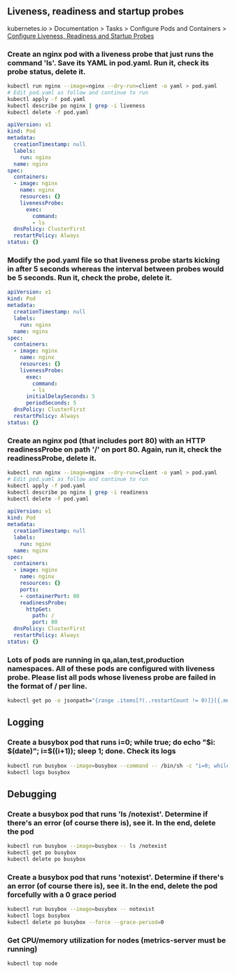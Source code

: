 ## Liveness, readiness and startup probes
kubernetes.io > Documentation > Tasks > Configure Pods and Containers > [Configure Liveness, Readiness and Startup Probes](https://kubernetes.io/docs/tasks/configure-pod-container/configure-liveness-readiness-startup-probes/)

### Create an nginx pod with a liveness probe that just runs the command 'ls'. Save its YAML in pod.yaml. Run it, check its probe status, delete it.
```bash
kubectl run nginx --image=nginx --dry-run=client -o yaml > pod.yaml
# Edit pod.yaml as follow and continue to run
kubectl apply -f pod.yaml
kubectl describe po nginx | grep -i liveness
kubectl delete -f pod.yaml
```

```yaml
apiVersion: v1
kind: Pod
metadata:
  creationTimestamp: null
  labels:
    run: nginx
  name: nginx
spec:
  containers:
  - image: nginx
    name: nginx
    resources: {}
    livenessProbe:
      exec:
        command:
        - ls
  dnsPolicy: ClusterFirst
  restartPolicy: Always
status: {}
```

### Modify the pod.yaml file so that liveness probe starts kicking in after 5 seconds whereas the interval between probes would be 5 seconds. Run it, check the probe, delete it.
```yaml
apiVersion: v1
kind: Pod
metadata:
  creationTimestamp: null
  labels:
    run: nginx
  name: nginx
spec:
  containers:
  - image: nginx
    name: nginx
    resources: {}
    livenessProbe:
      exec:
        command:
        - ls
      initialDelaySeconds: 5
      periodSeconds: 5
  dnsPolicy: ClusterFirst
  restartPolicy: Always
status: {}
```

### Create an nginx pod (that includes port 80) with an HTTP readinessProbe on path '/' on port 80. Again, run it, check the readinessProbe, delete it.
```bash
kubectl run nginx --image=nginx --dry-run=client -o yaml > pod.yaml
# Edit pod.yaml as follow and continue to run
kubectl apply -f pod.yaml
kubectl describe po nginx | grep -i readiness
kubectl delete -f pod.yaml
```

```yaml
apiVersion: v1
kind: Pod
metadata:
  creationTimestamp: null
  labels:
    run: nginx
  name: nginx
spec:
  containers:
  - image: nginx
    name: nginx
    resources: {}
    ports:
    - containerPort: 80
    readinessProbe:
      httpGet:
        path: /
        port: 80
  dnsPolicy: ClusterFirst
  restartPolicy: Always
status: {}
```

### Lots of pods are running in qa,alan,test,production namespaces. All of these pods are configured with liveness probe. Please list all pods whose liveness probe are failed in the format of <namespace>/<pod name> per line.
```bash
kubectl get po -o jsonpath="{range .items[?(..restartCount != 0)]}[{.metadata.name}, {.metadata.namespace}]{'\n'}{end}" -A
```

## Logging
### Create a busybox pod that runs i=0; while true; do echo "$i: $(date)"; i=$((i+1)); sleep 1; done. Check its logs
```bash
kubectl run busybox --image=busybox --command -- /bin/sh -c "i=0; while true; do echo \"$i: \$(date)\"; i=$((i+1)); sleep 1; done"
kubectl logs busybox
```

## Debugging
### Create a busybox pod that runs 'ls /notexist'. Determine if there's an error (of course there is), see it. In the end, delete the pod
```bash
kubectl run busybox --image=busybox -- ls /notexist
kubectl get po busybox
kubectl delete po busybox
```

### Create a busybox pod that runs 'notexist'. Determine if there's an error (of course there is), see it. In the end, delete the pod forcefully with a 0 grace period
```bash
kubectl run busybox --image=busybox -- notexist
kubectl logs busybox
kubectl delete po busybox --force --grace-period=0
```
### Get CPU/memory utilization for nodes (metrics-server must be running)
```bash
kubectl top node
```
